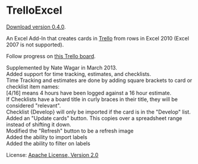 # TrelloExcel

[Download version 0.4.0](https://bitbucket.org/dillenmeister/trelloexcel/downloads/TrelloExcel_0.4.0.zip).

An Excel Add-In that creates cards in [Trello](https://trello.com) from rows in Excel 2010 (Excel 2007 is not supported).

Follow progress on [this Trello board](https://trello.com/board/trelloexcel/4f74e95f90253b853b2b547b).

Supplemented by Nate Wagar in March 2013.  
Added support for time tracking, estimates, and checklists.  
Time Tracking and estimates are done by adding square brackets to card or checklist item names:  
[4/16] means 4 hours have been logged against a 16 hour estimate.  
If Checklists have a board title in curly braces in their title, they will be considered "relevant".  
Checklist {Develop} will only be imported if the card is in the "Develop" list.  
Added an "Update cards" button. This copies over a spreadsheet range instead of shifting it down.  
Modified the "Refresh" button to be a refresh image  
Added the ability to import labels  
Added the ability to filter on labels
	
License: [Apache License, Version 2.0](http://www.apache.org/licenses/LICENSE-2.0.html)	

